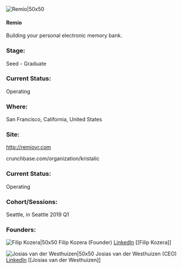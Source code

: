 

![Remio|50x50](https://apimg.techstars.com/connect/images/image_files/5cd4926034a60d647e0000a6/original/KRISTALIC_logo_square.png)

#### Remio
Building your personal electronic memory bank.

### Stage: 
Seed - Graduate 

### Current Status: 
Operating

### Where:
San Francisco, California, United States

### Site:
http://remiovr.com



crunchbase.com/organization/kristalic

### Current Status: 
Operating

### Cohort/Sessions: 
Seattle, in Seattle 2019 Q1

### Founders: 

![Filip Kozera|50x50](https://apimg.techstars.com/connect/images/image_files/5c3d4e1ca36c1113da000003/original/profile2019.JPG) Filip Kozera (Founder) [LinkedIn](https://linkedin.com/in/filipkozera) [[Filip Kozera]]

![Josias van der Westhuizen|50x50](http://s3.amazonaws.com/ts-accel-connect-uploads/images/image_files/5c36bfe7a36c1118e4000036/original/festivus2.jpeg) Josias van der Westhuizen (CEO) [LinkedIn](https://linkedin.com/in/josvdw) [[Josias van der Westhuizen]]


